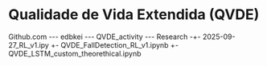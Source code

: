 # Qualidade de Vida Extendida (QVDE)

Github.com  --- edbkei --- QVDE_activity  --- Research -+- 2025-09-27_RL_v1.ipy
                                                        +- QVDE_FallDetection_RL_v1.ipynb
                                                        +- QVDE_LSTM_custom_theorethical.ipynb
                                           
